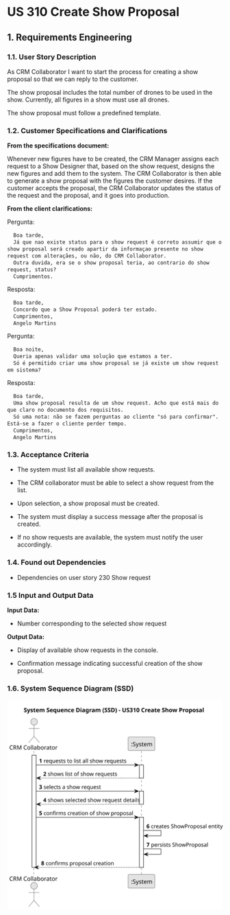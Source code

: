 # US 310 Create Show Proposal


## 1. Requirements Engineering

### 1.1. User Story Description
  As CRM Collaborator I want to start the process for creating a show proposal so that we can reply to the customer. 
  
  The show proposal includes the total number of drones to be used in the show. Currently, all figures in a show must use all drones.
  
  The show proposal must follow a predefined template.


### 1.2. Customer Specifications and Clarifications 

**From the specifications document:**

  Whenever new figures have to be created, the CRM Manager assigns each request to a Show Designer that, based on the show request, designs the new figures and add them to the system. The CRM Collaborator is then able to generate a show proposal with the figures the customer desires. If the customer accepts the proposal, the CRM Collaborator updates the status of the request and the
  proposal, and it goes into production.


**From the client clarifications:**
      
Pergunta:
      
      Boa tarde,
      Já que nao existe status para o show request é correto assumir que o show proposal será creado apartir da informaçao presente no show request com alteraçães, ou não, do CRM Collaborator.
      Outra duvida, era se o show proposal teria, ao contrario do show request, status?
      Cumprimentos.

Resposta:

      Boa tarde,
      Concordo que a Show Proposal poderá ter estado.
      Cumprimentos,
      Angelo Martins

Pergunta:

      Boa noite,
      Queria apenas validar uma solução que estamos a ter.
      Só é permitido criar uma show proposal se já existe um show request em sistema?

Resposta:

      Boa tarde,
      Uma show proposal resulta de um show request. Acho que está mais do que claro no documento dos requisitos.
      Só uma nota: não se fazem perguntas ao cliente "só para confirmar". Está-se a fazer o cliente perder tempo.
      Cumprimentos,
      Angelo Martins


### 1.3. Acceptance Criteria

 * The system must list all available show requests.

 * The CRM collaborator must be able to select a show request from the list.

 * Upon selection, a show proposal must be created.

 * The system must display a success message after the proposal is created.

 * If no show requests are available, the system must notify the user accordingly.


### 1.4. Found out Dependencies

  * Dependencies on user story 230 Show request


### 1.5 Input and Output Data

**Input Data:**

 * Number corresponding to the selected show request

**Output Data:**

 * Display of available show requests in the console.

 * Confirmation message indicating successful creation of the show proposal.


### 1.6. System Sequence Diagram (SSD)

![System Sequence Diagram -](svg/us_310_system_sequence_diagram-System_Sequence_Diagram__SSD____US310_Create_Show_Proposal.svg)

